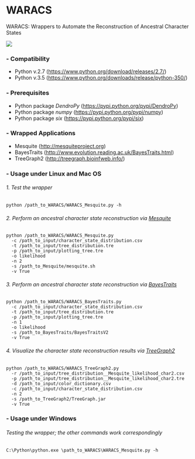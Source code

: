 # WARACS
WARACS: Wrappers to Automate the Reconstruction of Ancestral Character States

![](https://github.com/michaelgruenstaeudl/WARACS/blob/master/examples/example_TreeGraph2/02_output/tree_distribution__BayesTraits_likelihood_char1.xtg.png)

### - Compatibility
* Python v.2.7 (https://www.python.org/download/releases/2.7/)
* Python v.3.5 (https://www.python.org/downloads/release/python-350/)

### - Prerequisites
* Python package *DendroPy* (https://pypi.python.org/pypi/DendroPy)
* Python package *numpy* (https://pypi.python.org/pypi/numpy)
* Python package *six* (https://pypi.python.org/pypi/six)

### - Wrapped Applications
* Mesquite (http://mesquiteproject.org)
* BayesTraits (http://www.evolution.reading.ac.uk/BayesTraits.html)
* TreeGraph2 (http://treegraph.bioinfweb.info/)

### - Usage under Linux and Mac OS
###### 1. Test the wrapper
```
python /path_to_WARACS/WARACS_Mesquite.py -h
```
###### 2. Perform an ancestral character state reconstruction via [Mesquite](http://mesquiteproject.org)
```
python /path_to_WARACS/WARACS_Mesquite.py
  -c /path_to_input/character_state_distribution.csv
  -t /path_to_input/tree_distribution.tre
  -p /path_to_input/plotting_tree.tre
  -o likelihood
  -n 2
  -s /path_to_Mesquite/mesquite.sh
  -v True
```
###### 3. Perform an ancestral character state reconstruction via [BayesTraits](http://www.evolution.reading.ac.uk/BayesTraits.html)
```
python /path_to_WARACS/WARACS_BayesTraits.py
  -c /path_to_input/character_state_distribution.csv
  -t /path_to_input/tree_distribution.tre
  -p /path_to_input/plotting_tree.tre
  -n 1
  -o likelihood
  -s /path_to_BayesTraits/BayesTraitsV2
  -v True
```
###### 4. Visualize the character state reconstruction results via [TreeGraph2](http://treegraph.bioinfweb.info/)
```
python /path_to_WARACS/WARACS_TreeGraph2.py
  -r /path_to_input/tree_distribution__Mesquite_likelihood_char2.csv
  -p /path_to_input/tree_distribution__Mesquite_likelihood_char2.tre
  -d /path_to_input/color_dictionary.csv
  -c /path_to_input/character_state_distribution.csv
  -n 2
  -s /path_to_TreeGraph2/TreeGraph.jar
  -v True
```
### - Usage under Windows

###### Testing the wrapper; the other commands work correspondingly
```
C:\Python\python.exe \path_to_WARACS\WARACS_Mesquite.py -h
```
